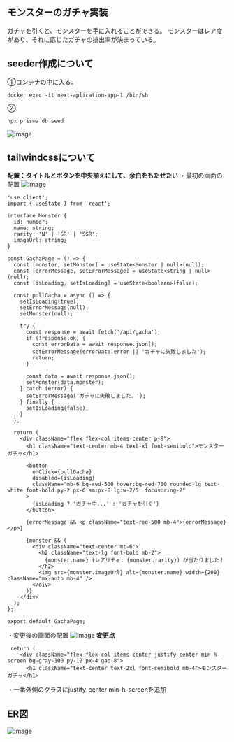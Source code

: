 ## モンスターのガチャ実装
ガチャを引くと、モンスターを手に入れることができる。
モンスターはレア度があり、それに応じたガチャの排出率が決まっている。

## seeder作成について
①コンテナの中に入る。
```
docker exec -it next-aplication-app-1 /bin/sh
```
②
```
npx prisma db seed
```

![image](https://github.com/user-attachments/assets/48addfd2-451e-4274-9121-6889ce655671)

## tailwindcssについて
**配置：タイトルとボタンを中央揃えにして、余白をもたせたい**
・最初の画面の配置
![image](https://github.com/user-attachments/assets/65f8d634-3bf7-43c7-9f4c-a99f1712e15b)
```
'use client';  
import { useState } from 'react';

interface Monster {
  id: number;
  name: string;
  rarity: 'N' | 'SR' | 'SSR';
  imageUrl: string;
}

const GachaPage = () => {
  const [monster, setMonster] = useState<Monster | null>(null);
  const [errorMessage, setErrorMessage] = useState<string | null>(null);
  const [isLoading, setIsLoading] = useState<boolean>(false);

  const pullGacha = async () => {
    setIsLoading(true);
    setErrorMessage(null);
    setMonster(null);

    try {
      const response = await fetch('/api/gacha');
      if (!response.ok) {
        const errorData = await response.json();
        setErrorMessage(errorData.error || 'ガチャに失敗しました');
        return;
      }
      
      const data = await response.json();
      setMonster(data.monster);
    } catch (error) {
      setErrorMessage('ガチャに失敗しました。');
    } finally {
      setIsLoading(false);
    }
  };

  return (
    <div className="flex flex-col items-center p-8">
      <h1 className="text-center mb-4 text-xl font-semibold">モンスターガチャ</h1>
      
      <button
        onClick={pullGacha}
        disabled={isLoading}
        className="mb-6 bg-red-500 hover:bg-red-700 rounded-lg text-white font-bold py-2 px-6 sm:px-8 lg:w-2/5  focus:ring-2"
      >
        {isLoading ? 'ガチャ中...' : 'ガチャを引く'}
      </button>

      {errorMessage && <p className="text-red-500 mb-4">{errorMessage}</p>}

      {monster && (
        <div className="text-center mt-6">
          <h2 className="text-lg font-bold mb-2">
            {monster.name} (レアリティ: {monster.rarity}) が当たりました！
          </h2>
          <img src={monster.imageUrl} alt={monster.name} width={200} className="mx-auto mb-4" />
        </div>
      )}
    </div>
  );
};

export default GachaPage;

```
・変更後の画面の配置
![image](https://github.com/user-attachments/assets/31b8dba0-2174-4d71-b65d-6ba2ee3ab147)
**変更点**
```
 return (
    <div className="flex flex-col items-center justify-center min-h-screen bg-gray-100 py-12 px-4 gap-8">
      <h1 className="text-center text-2xl font-semibold mb-4">モンスターガチャ</h1>
```
・一番外側のクラスにjustify-center min-h-screenを追加


## ER図
![image](https://github.com/user-attachments/assets/80c5c93f-5a48-498b-880b-5d0f9cc88916)

